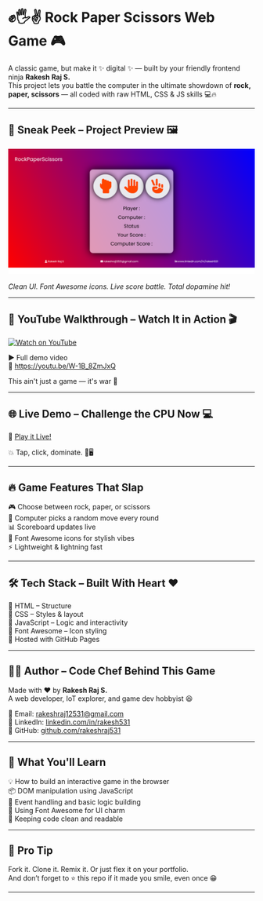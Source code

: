 # ✊🖐✌ Rock Paper Scissors Web Game 🎮

A classic game, but make it ✨ digital ✨ — built by your friendly frontend ninja **Rakesh Raj S.**  
This project lets you battle the computer in the ultimate showdown of **rock, paper, scissors** — all coded with raw HTML, CSS & JS skills 💻🔥

---

## 🌄 Sneak Peek – Project Preview 🖼️

![Preview](./rockpaperscissor.png)

*Clean UI. Font Awesome icons. Live score battle. Total dopamine hit!*

---

## 🎥 YouTube Walkthrough – Watch It in Action 🎬

[![Watch on YouTube](https://img.youtube.com/vi/W-1B_8ZmJxQ/maxresdefault.jpg)](https://youtu.be/W-1B_8ZmJxQ)

▶️ Full demo video  
🔗 https://youtu.be/W-1B_8ZmJxQ

This ain't just a game — it's war 🥷

---

## 🌐 Live Demo – Challenge the CPU Now 💻

🔗 [Play it Live!](https://rakesh12531.github.io/rockpaperscissor_project/)

💥 Tap, click, dominate. 📱🖥️

---

## 🔥 Game Features That Slap

🎮 Choose between rock, paper, or scissors  
🤖 Computer picks a random move every round  
📊 Scoreboard updates live  
🎨 Font Awesome icons for stylish vibes  
⚡ Lightweight & lightning fast

---

## 🛠️ Tech Stack – Built With Heart ❤️

🧱 HTML – Structure  
🎨 CSS – Styles & layout  
🧠 JavaScript – Logic and interactivity  
🧩 Font Awesome – Icon styling  
🚀 Hosted with GitHub Pages

---

## 👨‍💻 Author – Code Chef Behind This Game

Made with ❤️ by **Rakesh Raj S.**  
A web developer, IoT explorer, and game dev hobbyist 😆

📧 Email: [rakeshraj12531@gmail.com](mailto:rakeshraj12531@gmail.com)  
🔗 LinkedIn: [linkedin.com/in/rakesh531](https://linkedin.com/in/rakesh531)  
🐙 GitHub: [github.com/rakeshraj531](https://github.com/rakeshraj531)

---

## 🚀 What You'll Learn

💡 How to build an interactive game in the browser  
📦 DOM manipulation using JavaScript  
🎯 Event handling and basic logic building  
🎨 Using Font Awesome for UI charm  
🧠 Keeping code clean and readable

---

## 🧪 Pro Tip

Fork it. Clone it. Remix it. Or just flex it on your portfolio.  
And don’t forget to ⭐ this repo if it made you smile, even once 😁

---
